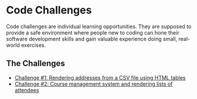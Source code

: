 # Code Challenges

Code challenges are individual learning opportunities. They are supposed to provide a safe environment where people new to coding can hone their software development skills and gain valuable experience doing small, real-world exercises.

## The Challenges
* [Challenge #1: Rendering addresses from a CSV file using HTML tables](./001-CSV-To-HTML-Table/Readme.md)
* [Challenge #2: Course management system and rendering lists of attendees](./002-Course-Management-System/Readme.md)